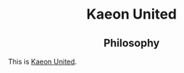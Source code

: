 <h1 align="center">Kaeon United</h1>

<h2 align="center">Philosophy</h2>

This is [Kaeon United](https://github.com/Atlas-of-Kaeon/Atlas-of-Kaeon.github.io/blob/master/Kaeon%20United/3%20-%20Wonders/1%20-%20Documentation/README.md).